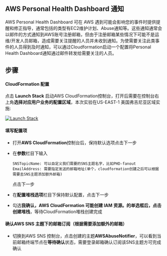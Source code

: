 ## AWS Personal Health Dashboard 通知

AWS Personal Health Dashboard 可在 AWS 遇到可能会影响您的事件时提供提醒和修正指导，通常包括的类型有EC2维护计划、Abuse通知等。这些通知通常会以邮件的方式通知到AWS账号注册邮箱，但由于注册邮箱某些情况下可能不是运维/开发人员邮箱，造成需要关注提醒的人员并未收到通知。为使需要关注此类事件的人员得到及时通知，可以通过Cloudformation启动一个配置将Personal Health Dashboard通知通过邮件转发给需要关注的人员。


## 步骤

#### CloudFormation 配置

点击 **Launch Stack** 启动AWS CloudFormation控制台，打开后需要在控制台右上角**选择对应用户业务的配置区域**，本次实验在US-EAST-1 美国弗吉尼亚区域实施:
 
<a href="https://console.aws.amazon.com/cloudformation/home?region=us-east-1#/stacks/new?stackName=AWSAbuseNotifier&templateURL=https://liyx-media.s3-ap-southeast-1.amazonaws.com/scripts/AWS_Abuse_Notification.json" title="Launch Stack"><img src="images/cloudformation-launch-stack.png" alt="Launch Stack" /></a>

#### 填写配置项

- 打开**AWS CloudFormation**控制台后，保持默认选项点击下一步
- 在**参数**栏目下输入 

	```
	SNSTopicName: 可以自定义我们需要的SNS主题名字，比如PHD-fanout
	EmailAddress: 需要指定发送的邮箱地址(单个，cloudformation创建之后可以根据需要去SNS主题添加额外邮箱)
	```
	点击下一步

- 在**配置堆栈选项**栏目下保持默认配置，点击下一步
- 勾选**我确认，AWS CloudFormation 可能创建 IAM 资源。**的单选框后，点击**创建堆栈**，等待CloudFormation堆栈创建完成

#### 确认AWS SNS 主题下的邮箱订阅（根据需要添加额外的邮箱）

- 切换到AWS SNS 控制台，点击创建的主题**AWSAbuseNotifier**，可以看到当前邮箱终端节点在**等待确认**状态，需要登录邮箱确认订阅该SNS主题方可完成确认


